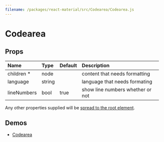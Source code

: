 ```yaml
---
filename: /packages/react-material/src/Codearea/Codearea.js
---
```


<!--- This documentation is automatically generated, do not try to edit it. -->

# Codearea



## Props

| Name | Type | Default | Description |
|:-----|:-----|:--------|:------------|
| <span class="prop-name required">children *</span> | <span class="prop-type">node |  | content that needs formatting |
| <span class="prop-name">language</span> | <span class="prop-type">string |  | language that needs formating |
| <span class="prop-name">lineNumbers</span> | <span class="prop-type">bool | <span class="prop-default">true</span> | show line numbers whether or not |

Any other properties supplied will be [spread to the root element](/guides/api#spread).

## Demos

- [Codearea](/demos/codearea)

